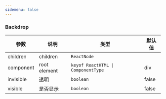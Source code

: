 ```yaml
---
sidemenu: false
---
```


### Backdrop

| 参数	|说明	|类型	|默认值
| --- | --- | --- | ---
| children | children | `ReactNode` |
| component | root element | `keyof ReactHTML \| ComponentType` | div
| invisible | 透明 | `boolean` | false
| visible | 是否显示 | `boolean` | false
